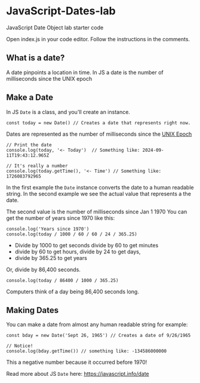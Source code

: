 # JavaScript-Dates-lab
JavaScript Date Object lab starter code

Open index.js in your code editor. Follow the instructions in the comments.

## What is a date? 
A date pinpoints a location in time. 
In JS a date is the number of milliseconds since the UNIX epoch

## Make a Date

In JS `Date` is a class, and you'll create an instance. 

```JS
const today = new Date() // Creates a date that represents right now. 
```

Dates are represented as the number of milliseconds since the [UNIX Epoch](https://en.wikipedia.org/wiki/Unix_time)

```JS
// Print the date
console.log(today, '<- Today')  // Something like: 2024-09-11T19:43:12.965Z

// It's really a number
console.log(today.getTime(), '<- Time') // Something like: 1726083792965
```

In the first example the `Date` instance converts the date to a human readable string. In the second example we see the actual value that represents a the date. 

The second value is the number of milliseconds since Jan 1 1970
You can get the number of years since 1970 like this:

```JS
console.log('Years since 1970')
console.log(today / 1000 / 60 / 60 / 24 / 365.25) 
```

- Divide by 1000 to get seconds divide by 60 to get minutes
- divide by 60 to get hours, divide by 24 to get days, 
- divide by 365.25 to get years

Or, divide by 86,400 seconds.

```JS
console.log(today / 86400 / 1000 / 365.25)
```

Computers think of a day being 86,400 seconds long. 

## Making Dates
You can make a date from almost any human readable string for example: 

```JS
const bday = new Date('Sept 26, 1965') // Creates a date of 9/26/1965

// Notice! 
console.log(bday.getTime()) // something like: -134586000000
```

This a negative number because it occurred before 1970!

Read more about JS `Date` here: https://javascript.info/date
